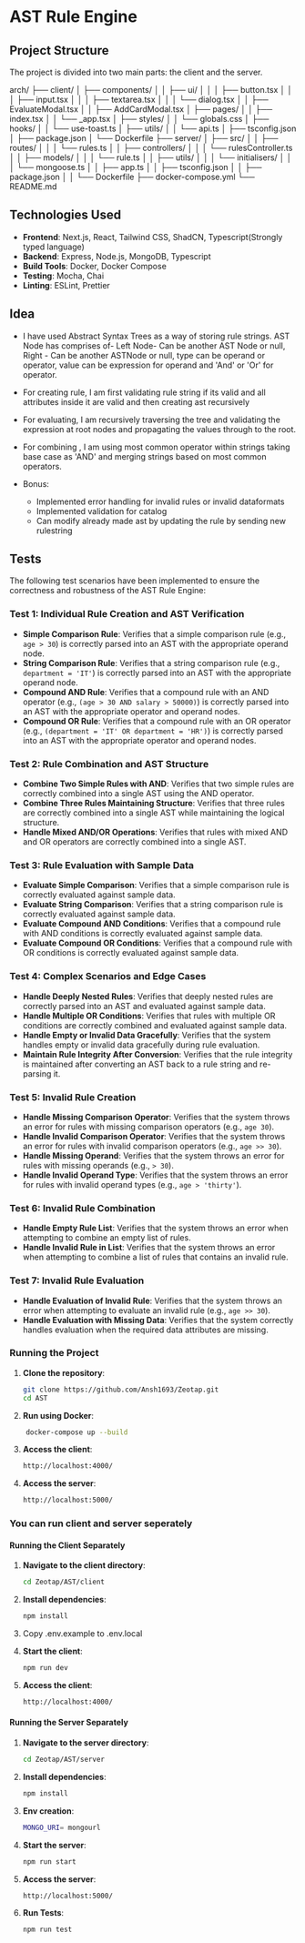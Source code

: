 # AST Rule Engine

## Project Structure

The project is divided into two main parts: the client and the server.

arch/
├── client/
│ ├── components/
│ │ ├── ui/
│ │ │ ├── button.tsx
│ │ │ ├── input.tsx
│ │ │ ├── textarea.tsx
│ │ │ └── dialog.tsx
│ │ ├── EvaluateModal.tsx
│ │ ├── AddCardModal.tsx
│ ├── pages/
│ │ ├── index.tsx
│ │ └── \_app.tsx
│ ├── styles/
│ │ └── globals.css
│ ├── hooks/
│ │ └── use-toast.ts
│ ├── utils/
│ │ └── api.ts
│ ├── tsconfig.json
│ ├── package.json
│ └── Dockerfile
├── server/
│ ├── src/
│ │ ├── routes/
│ │ │ └── rules.ts
│ │ ├── controllers/
│ │ │ └── rulesController.ts
│ │ ├── models/
│ │ │ └── rule.ts
│ │ ├── utils/
│ │ │ └── initialisers/
│ │ │ └── mongoose.ts
│ │ ├── app.ts
│ │ ├── tsconfig.json
│ │ ├── package.json
│ │ └── Dockerfile
├── docker-compose.yml
└── README.md

## Technologies Used

- **Frontend**: Next.js, React, Tailwind CSS, ShadCN, Typescript(Strongly typed language)
- **Backend**: Express, Node.js, MongoDB, Typescript
- **Build Tools**: Docker, Docker Compose
- **Testing**: Mocha, Chai
- **Linting**: ESLint, Prettier

## Idea

- I have used Abstract Syntax Trees as a way of storing rule strings. AST Node has comprises of-
  Left Node- Can be another AST Node or null, Right - Can be another ASTNode or null, type can be operand or operator, value can be expression for operand and 'And' or 'Or' for operator.

- For creating rule, I am first validating rule string if its valid and all attributes inside it are valid and then creating ast recursively
- For evaluating, I am recursively traversing the tree and validating the expression at root nodes and propagating the values through to the root.

- For combining , I am using most common operator within strings taking base case as 'AND' and merging strings based on most common operators.

- Bonus:
  - Implemented error handling for invalid rules or invalid dataformats
  - Implemented validation for catalog
  - Can modify already made ast by updating the rule by sending new rulestring

## Tests

The following test scenarios have been implemented to ensure the correctness and robustness of the AST Rule Engine:

### Test 1: Individual Rule Creation and AST Verification

- **Simple Comparison Rule**: Verifies that a simple comparison rule (e.g., `age > 30`) is correctly parsed into an AST with the appropriate operand node.
- **String Comparison Rule**: Verifies that a string comparison rule (e.g., `department = 'IT'`) is correctly parsed into an AST with the appropriate operand node.
- **Compound AND Rule**: Verifies that a compound rule with an AND operator (e.g., `(age > 30 AND salary > 50000)`) is correctly parsed into an AST with the appropriate operator and operand nodes.
- **Compound OR Rule**: Verifies that a compound rule with an OR operator (e.g., `(department = 'IT' OR department = 'HR')`) is correctly parsed into an AST with the appropriate operator and operand nodes.

### Test 2: Rule Combination and AST Structure

- **Combine Two Simple Rules with AND**: Verifies that two simple rules are correctly combined into a single AST using the AND operator.
- **Combine Three Rules Maintaining Structure**: Verifies that three rules are correctly combined into a single AST while maintaining the logical structure.
- **Handle Mixed AND/OR Operations**: Verifies that rules with mixed AND and OR operators are correctly combined into a single AST.

### Test 3: Rule Evaluation with Sample Data

- **Evaluate Simple Comparison**: Verifies that a simple comparison rule is correctly evaluated against sample data.
- **Evaluate String Comparison**: Verifies that a string comparison rule is correctly evaluated against sample data.
- **Evaluate Compound AND Conditions**: Verifies that a compound rule with AND conditions is correctly evaluated against sample data.
- **Evaluate Compound OR Conditions**: Verifies that a compound rule with OR conditions is correctly evaluated against sample data.

### Test 4: Complex Scenarios and Edge Cases

- **Handle Deeply Nested Rules**: Verifies that deeply nested rules are correctly parsed into an AST and evaluated against sample data.
- **Handle Multiple OR Conditions**: Verifies that rules with multiple OR conditions are correctly combined and evaluated against sample data.
- **Handle Empty or Invalid Data Gracefully**: Verifies that the system handles empty or invalid data gracefully during rule evaluation.
- **Maintain Rule Integrity After Conversion**: Verifies that the rule integrity is maintained after converting an AST back to a rule string and re-parsing it.

### Test 5: Invalid Rule Creation

- **Handle Missing Comparison Operator**: Verifies that the system throws an error for rules with missing comparison operators (e.g., `age 30`).
- **Handle Invalid Comparison Operator**: Verifies that the system throws an error for rules with invalid comparison operators (e.g., `age >> 30`).
- **Handle Missing Operand**: Verifies that the system throws an error for rules with missing operands (e.g., `> 30`).
- **Handle Invalid Operand Type**: Verifies that the system throws an error for rules with invalid operand types (e.g., `age > 'thirty'`).

### Test 6: Invalid Rule Combination

- **Handle Empty Rule List**: Verifies that the system throws an error when attempting to combine an empty list of rules.
- **Handle Invalid Rule in List**: Verifies that the system throws an error when attempting to combine a list of rules that contains an invalid rule.

### Test 7: Invalid Rule Evaluation

- **Handle Evaluation of Invalid Rule**: Verifies that the system throws an error when attempting to evaluate an invalid rule (e.g., `age >> 30`).
- **Handle Evaluation with Missing Data**: Verifies that the system correctly handles evaluation when the required data attributes are missing.

### Running the Project

1. **Clone the repository**:

   ```sh
   git clone https://github.com/Ansh1693/Zeotap.git
   cd AST
   ```

2. **Run using Docker**:

```sh
    docker-compose up --build
```

3. **Access the client**:
   ```sh
   http://localhost:4000/
   ```
4. **Access the server**:
   ```sh
   http://localhost:5000/
   ```

### You can run client and server seperately

#### Running the Client Separately

1. **Navigate to the client directory**:

   ```sh
   cd Zeotap/AST/client
   ```

2. **Install dependencies**:

   ```sh
   npm install
   ```

3. Copy .env.example to .env.local

4. **Start the client**:

   ```sh
   npm run dev
   ```

5. **Access the client**:

   ```sh
   http://localhost:4000/
   ```

#### Running the Server Separately

1. **Navigate to the server directory**:

   ```sh
   cd Zeotap/AST/server
   ```

2. **Install dependencies**:

   ```sh
   npm install
   ```

3. **Env creation**:

   ```sh
   MONGO_URI= mongourl
   ```

4. **Start the server**:

   ```sh
   npm run start
   ```

5. **Access the server**:

   ```sh
   http://localhost:5000/
   ```

6. **Run Tests**:
   ```sh
   npm run test
   ```
